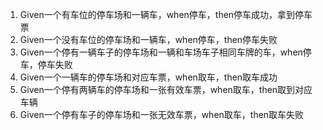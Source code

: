 1. Given一个有车位的停车场和一辆车，when停车，then停车成功，拿到停车票
2. Given一个没有车位的停车场和一辆车，when停车，then停车失败
6. Given一个停有一辆车子的停车场和一辆和车场车子相同车牌的车，when停车，停车失败
3. Given一个一辆车的停车场和对应车票，when取车，then取车成功
4. Given一个停有两辆车的停车场和一张有效车票，when取车，then取到对应车辆
5. Given一个停有车子的停车场和一张无效车票，when取车，then取车失败
